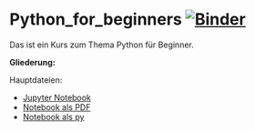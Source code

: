 # Python_for_beginners [![Binder](https://mybinder.org/badge_logo.svg)](https://mybinder.org/v2/gh/x40x1/Python_for_beginners/main?labpath=Python%20f%C3%BCr%20Einsteiger.ipynb)

Das ist ein Kurs zum Thema Python für Beginner.

**Gliederung:**

Hauptdateien:
- [Jupyter Notebook](https://github.com/x40x1/Python_for_beginners/blob/main/Python%20f%C3%BCr%20Einsteiger.ipynb)
- [Notebook als PDF](https://github.com/x40x1/Python_for_beginners/blob/main/Python%20f%C3%BCr%20Einsteiger(2).pdf)
- [Notebook als py](https://github.com/x40x1/Python_for_beginners/blob/main/python_f%C3%BCr_einsteiger.py)
